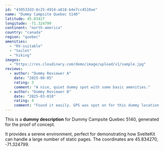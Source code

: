 ```yaml
---
id: "430533d3-8c25-4914-a818-b4e7cc4510ae"
name: "Dummy Campsite Quebec 5140"
latitude: 45.83427
longitude: -71.324799
continent: "north-america"
country: "canada"
region: "quebec"
amenities:
  - "RV-suitable"
  - "toilet"
  - "hiking"
images:
  - "https://res.cloudinary.com/demo/image/upload/v1/sample.jpg"
reviews:
  - author: "Dummy Reviewer A"
    date: "2025-08-05"
    rating: 3
    comment: "A nice, quiet dummy spot with some basic amenities."
  - author: "Dummy Reviewer B"
    date: "2025-03-010"
    rating: 4
    comment: "Found it easily. GPS was spot on for this dummy location."
---
```


This is a **dummy description** for Dummy Campsite Quebec 5140, generated for the proof of concept.

It provides a serene environment, perfect for demonstrating how SvelteKit can handle a large number of static pages. The coordinates are 45.834270, -71.324799.
